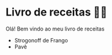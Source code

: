 # Livro de receitas :man_cook: 

Olá! Bem vindo ao meu livro de receitas 

- Strogonoff de Frango
- Pavê